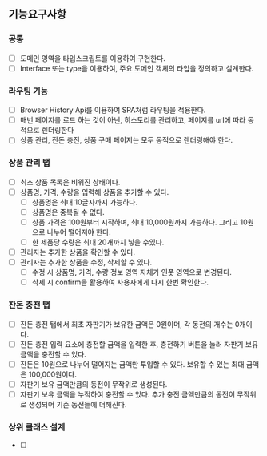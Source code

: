 ## 기능요구사항

### 공통
- [ ] 도메인 영역을 타입스크립트를 이용하여 구현한다.
- [ ] Interface 또는 type을 이용하여, 주요 도메인 객체의 타입을 정의하고 설계한다.

### 라우팅 기능
- [ ] Browser History Api를 이용하여 SPA처럼 라우팅을 적용한다.
- [ ] 매번 페이지를 로드 하는 것이 아닌, 히스토리를 관리하고, 페이지를 url에 따라 동적으로 렌더링한다
- [ ] 상품 관리, 잔돈 충전, 상품 구매 페이지는 모두 동적으로 렌더링해야 한다.

### 상품 관리 탭
- [ ] 최초 상품 목록은 비워진 상태이다.
- [ ] 상품명, 가격, 수량을 입력해 상품을 추가할 수 있다.
  - [ ] 상품명은 최대 10글자까지 가능하다.
  - [ ] 상품명은 중복될 수 없다.
  - [ ] 상품 가격은 100원부터 시작하며, 최대 10,000원까지 가능하다. 그리고 10원으로 나누어 떨어져야 한다.
  - [ ] 한 제품당 수량은 최대 20개까지 넣을 수있다.
- [ ] 관리자는 추가한 상품을 확인할 수 있다.
- [ ] 관리자는 추가한 상품을 수정, 삭제할 수 있다.
  - [ ] 수정 시 상품명, 가격, 수량 정보 영역 자체가 인풋 영역으로 변경된다.
  - [ ] 삭제 시 confirm을 활용하여 사용자에게 다시 한번 확인한다.

### 잔돈 충전 탭
- [ ] 잔돈 충전 탭에서 최초 자판기가 보유한 금액은 0원이며, 각 동전의 개수는 0개이다.
- [ ] 잔돈 충전 입력 요소에 충전할 금액을 입력한 후, 충전하기 버튼을 눌러 자판기 보유 금액을 충전할 수 있다.
- [ ] 잔돈은 10원으로 나누어 떨어지는 금액만 투입할 수 있다. 보유할 수 있는 최대 금액은 100,000원이다.
- [ ] 자판기 보유 금액만큼의 동전이 무작위로 생성된다.
- [ ] 자판기 보유 금액을 누적하여 충전할 수 있다. 추가 충전 금액만큼의 동전이 무작위로 생성되어 기존 동전들에 더해진다.

### 상위 클래스 설계
- [ ]